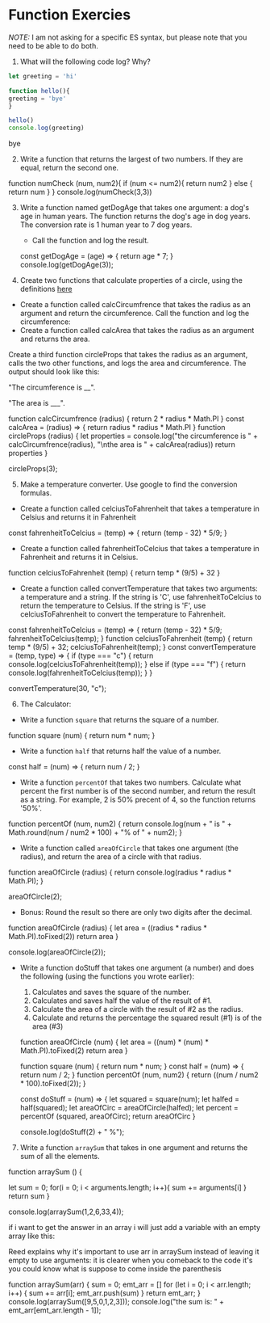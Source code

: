 # Function Exercies
_NOTE:_ I am not asking for a specific ES syntax, but please note that you need to be able to do both.

1. What will the following code log? Why?
  ```js
let greeting = 'hi'

function hello(){
  greeting = 'bye'
}

hello()
console.log(greeting)

  ```
  bye

 2. Write a function that returns the largest of two numbers. If they are equal, return the second one.

 function numCheck (num, num2){
   if (num <= num2){
       return num2
   } else {
     return num
   }
 }
   console.log(numCheck(3,3))



 3. Write a function named getDogAge that takes one argument: a dog's age in human years. The function returns the dog's age in dog years. The conversion rate is 1 human year to 7 dog years.

    * Call the function and log the result.

    const getDogAge = (age) => {
      return age * 7;
    }
    console.log(getDogAge(3));


4. Create two functions that calculate properties of a circle, using the definitions [here](http://math2.org/math/geometry/circles.htm)

  * Create a function called calcCircumfrence that takes the radius as an argument and return the circumference. Call the function and log the circumference:
  * Create a function called calcArea that takes the radius as an argument and returns the area.

Create a third function circleProps that takes the radius as an argument, calls the two other functions, and logs the area and circumference. The output should look like this:

"The circumference is __".

 "The area is ___".

 function calcCircumfrence (radius) {
   return 2 * radius * Math.PI
 }
 const calcArea = (radius) => {
   return radius * radius * Math.PI
 }
 function circleProps (radius) {
   let properties = console.log("the circumference is " + calcCircumfrence(radius), "\nthe area is " + calcArea(radius))
   return properties
 }

 circleProps(3);



5. Make a temperature converter. Use google to find the conversion formulas.

  * Create a function called celciusToFahrenheit that takes a temperature in Celsius and returns it in Fahrenheit

  const fahrenheitToCelcius = (temp) => {
    return (temp - 32) * 5/9;
  }

  * Create a function called fahrenheitToCelcius that takes a temperature in Fahrenheit and returns it in Celsius.

  function celciusToFahrenheit (temp) {
    return temp * (9/5) + 32
  }

  * Create a function called convertTemperature that takes two arguments: a temperature and a string. If the string is 'C', use fahrenheitToCelcius to return the temperature to Celsius. If the string is 'F', use celciusToFahrenheit to convert the temperature to Fahrenheit.

  const fahrenheitToCelcius = (temp) => {
    return (temp - 32) * 5/9;
      fahrenheitToCelcius(temp);
  }
  function celciusToFahrenheit (temp) {
    return temp * (9/5) + 32;
      celciusToFahrenheit(temp);
  }
  const convertTemperature = (temp, type) => {
    if (type === "c") {
      return console.log(celciusToFahrenheit(temp));
    } else if (type === "f") {
      return console.log(fahrenheitToCelcius(temp));
    }
  }

  convertTemperature(30, "c");



6. The Calculator:

  * Write a function `square` that returns the square of a number.

  function square (num) {
    return num * num;
  }

  * Write a function `half` that returns half the value of a number.

  const half = (num) => {
    return num / 2;
  }

  * Write a function `percentOf` that takes two numbers. Calculate what percent the first number is of the second number, and return the result as a string. For example, 2 is 50% precent of 4, so the function returns '50%'.

  function percentOf (num, num2) {
    return console.log(num + " is " + Math.round(num / num2 * 100) + "% of " + num2);
  }

  * Write a function called `areaOfCircle` that takes one argument (the radius), and return the area of a circle with that radius.

  function areaOfCircle (radius) {
    return console.log(radius * radius * Math.PI);
  }

  areaOfCircle(2);


  * Bonus: Round the result so there are only two digits after the decimal.

  function areaOfCircle (radius) {
    let area = ((radius * radius * Math.PI).toFixed(2))
    return area
  }

  console.log(areaOfCircle(2));


  * Write a function doStuff that takes one argument (a number) and does the following (using the functions you wrote earlier):
      1. Calculates and saves the square of the number.
      2. Calculates and saves half the value of the result of #1.
      3. Calculate the area of a circle with the result of #2 as the radius.
      4. Calculate and returns the percentage the squared result (#1) is of the area (#3)

      function areaOfCircle (num) {
          let area = ((num) * (num) * Math.PI).toFixed(2)
          return area
        }

      function square (num) {
        return num * num;
      }
      const half = (num) => {
        return num / 2;
      }
      function percentOf (num, num2) {
        return ((num / num2 * 100).toFixed(2));
      }

      const doStuff = (num) => {
        let squared = square(num);
        let halfed = half(squared);
        let areaOfCirc = areaOfCircle(halfed);
        let percent = percentOf (squared, areaOfCirc);
        return areaOfCirc
      }

      console.log(doStuff(2) + " %");


7. Write a function `arraySum` that takes in one argument and returns the sum of all the elements.

function arraySum () {

  let sum = 0;
    for(i = 0; i < arguments.length; i++){
      sum += arguments[i]
  }
  return sum
}

console.log(arraySum(1,2,6,33,4));


if i want to get the answer in an array i will just add a variable with an empty array like this:

Reed explains why it's important to use arr in arraySum instead of leaving it empty to use arguments:
  it is clearer
  when you comeback to the code it's you could know what is suppose to come inside the parenthesis 

function arraySum(arr) {
  sum = 0;
  emt_arr = []
  for (let i = 0; i < arr.length; i++) {
    sum += arr[i];
    emt_arr.push(sum)
  }
  return emt_arr;
}
console.log(arraySum([9,5,0,1,2,3]));
console.log("the sum is: " + emt_arr[emt_arr.length - 1]);
